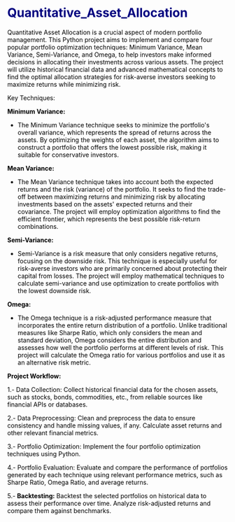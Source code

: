 # <font color = "navy"> Quantitative_Asset_Allocation <font color = "black">

Quantitative Asset Allocation is a crucial aspect of modern portfolio management. This Python project aims to implement and compare four popular portfolio optimization techniques: Minimum Variance, Mean Variance, Semi-Variance, and Omega, to help investors make informed decisions in allocating their investments across various assets. The project will utilize historical financial data and advanced mathematical concepts to find the optimal allocation strategies for risk-averse investors seeking to maximize returns while minimizing risk.

Key Techniques:

**Minimum Variance:**
+ The Minimum Variance technique seeks to minimize the portfolio's overall variance, which represents the spread of returns across the assets. By optimizing the weights of each asset, the algorithm aims to construct a portfolio that offers the lowest possible risk, making it suitable for conservative investors.  

**Mean Variance:**

+ The Mean Variance technique takes into account both the expected returns and the risk (variance) of the portfolio. It seeks to find the trade-off between maximizing returns and minimizing risk by allocating investments based on the assets' expected returns and their covariance. The project will employ optimization algorithms to find the efficient frontier, which represents the best possible risk-return combinations.

**Semi-Variance:**

+ Semi-Variance is a risk measure that only considers negative returns, focusing on the downside risk. This technique is especially useful for risk-averse investors who are primarily concerned about protecting their capital from losses. The project will employ mathematical techniques to calculate semi-variance and use optimization to create portfolios with the lowest downside risk.

**Omega:**
+ The Omega technique is a risk-adjusted performance measure that incorporates the entire return distribution of a portfolio. Unlike traditional measures like Sharpe Ratio, which only considers the mean and standard deviation, Omega considers the entire distribution and assesses how well the portfolio performs at different levels of risk. This project will calculate the Omega ratio for various portfolios and use it as an alternative risk metric.

**Project Workflow:** 

1.- Data Collection:
Collect historical financial data for the chosen assets, such as stocks, bonds, commodities, etc., from reliable sources like financial APIs or databases.

2.- Data Preprocessing:
Clean and preprocess the data to ensure consistency and handle missing values, if any. Calculate asset returns and other relevant financial metrics.

3.- Portfolio Optimization:
Implement the four portfolio optimization techniques using Python.


4.- Portfolio Evaluation:
Evaluate and compare the performance of portfolios generated by each technique using relevant performance metrics, such as Sharpe Ratio, Omega Ratio, and average returns.

5.- **Backtesting:**
Backtest the selected portfolios on historical data to assess their performance over time. Analyze risk-adjusted returns and compare them against benchmarks. 

